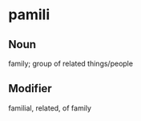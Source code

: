 pamili
===

Noun
---

family; group of related things/people

Modifier
---

familial, related, of family